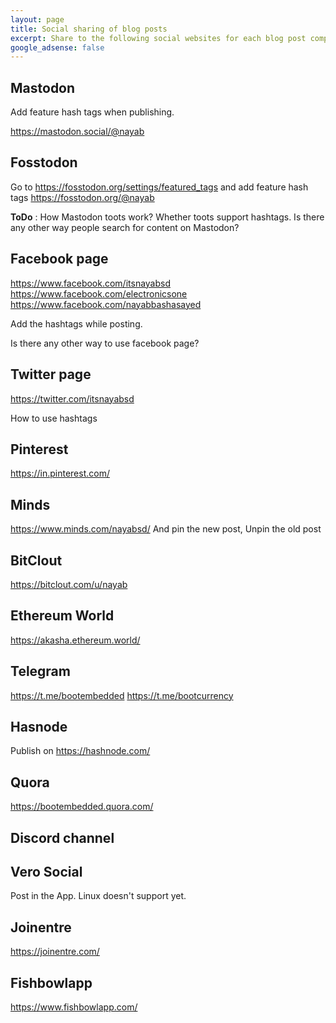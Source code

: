 ```yaml
---
layout: page
title: Social sharing of blog posts
excerpt: Share to the following social websites for each blog post completion.
google_adsense: false
---
```

## Mastodon
Add feature hash tags when publishing.

https://mastodon.social/@nayab

## Fosstodon
Go to https://fosstodon.org/settings/featured_tags and add feature hash tags
https://fosstodon.org/@nayab

**ToDo** : How Mastodon toots work? Whether toots support hashtags. Is there any other way people search for content on Mastodon?

## Facebook page
https://www.facebook.com/itsnayabsd
https://www.facebook.com/electronicsone
https://www.facebook.com/nayabbashasayed

Add the hashtags while posting.

Is there any other way to use facebook page?

## Twitter page
https://twitter.com/itsnayabsd

How to use hashtags

## Pinterest
https://in.pinterest.com/

## Minds
https://www.minds.com/nayabsd/
And pin the new post, Unpin the old post

## BitClout
https://bitclout.com/u/nayab

## Ethereum World
https://akasha.ethereum.world/

## Telegram
https://t.me/bootembedded
https://t.me/bootcurrency

## Hasnode
Publish on https://hashnode.com/

## Quora
https://bootembedded.quora.com/

## Discord channel

## Vero Social
Post in the App. Linux doesn't support yet.

## Joinentre
https://joinentre.com/

## Fishbowlapp
https://www.fishbowlapp.com/
